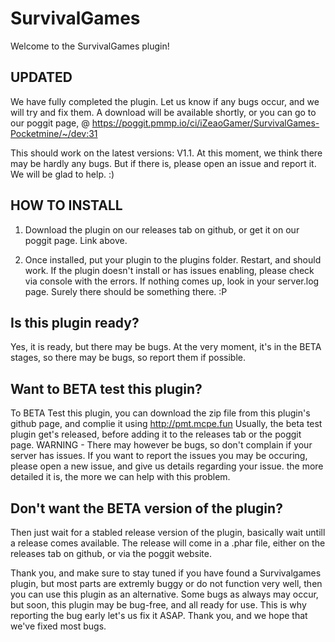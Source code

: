 # SurvivalGames
Welcome to the SurvivalGames plugin! 

## UPDATED

We have fully completed the plugin. Let us know if any bugs occur, and we will try and fix them.
A download will be available shortly, or you can go to our poggit page, @ https://poggit.pmmp.io/ci/iZeaoGamer/SurvivalGames-Pocketmine/~/dev:31

This should work on the latest versions: V1.1. At this moment, we think there may be hardly any bugs. But if there is, please open an issue and report it. We will be glad to help. :)

## HOW TO INSTALL

1. Download the plugin on our releases tab on github, or get it on our poggit page. Link above.

2. Once installed, put your plugin to the plugins folder.
Restart, and should work.
If the plugin doesn't install or has issues enabling, please check via console with the errors. If nothing comes up, look in your server.log page. Surely there should be something there. :P



## Is this plugin ready?

Yes, it is ready, but there may be bugs. At the very moment, it's in the BETA stages, so there may be bugs, so report them if possible.


## Want to BETA test this plugin?

To BETA Test this plugin, you can download the zip file from this plugin's github page, and complie it using http://pmt.mcpe.fun
Usually, the beta test plugin get's released, before adding it to the releases tab or the poggit page.
WARNING - There may however be bugs, so don't complain if your server has issues. If you want to report the issues you may be occuring, please open a new issue, and give us details regarding your issue. the more detailed it is, the more we can help with this problem.

## Don't want the BETA version of the plugin?

Then just wait for a stabled release version of the plugin, basically wait untill a release comes available. The release will come in a .phar file, either on the releases tab on github, or via the poggit website.

Thank you, and make sure to stay tuned if you have found a Survivalgames plugin, but most parts are extremly buggy or do not function very well, then you can use this plugin as an alternative. Some bugs as always may occur, but soon, this plugin may be bug-free, and all ready for use. This is why reporting the bug early let's us fix it ASAP.
Thank you, and we hope that we've fixed most bugs.


